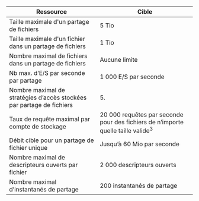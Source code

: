 | Ressource | Cible |
|----------|---------------|
| Taille maximale d'un partage de fichiers | 5 Tio |
| Taille maximale d'un fichier dans un partage de fichiers | 1 Tio |
| Nombre maximal de fichiers dans un partage de fichiers | Aucune limite |
| Nb max. d’E/S par seconde par partage | 1 000 E/S par seconde |
| Nombre maximal de stratégies d’accès stockées par partage de fichiers | 5. |
| Taux de requête maximal par compte de stockage | 20 000 requêtes par seconde pour des fichiers de n’importe quelle taille valide<sup>3</sup> |
| Débit cible pour un partage de fichier unique | Jusqu’à 60 Mio par seconde |
| Nombre maximal de descripteurs ouverts par fichier | 2 000 descripteurs ouverts |
| Nombre maximal d’instantanés de partage | 200 instantanés de partage |